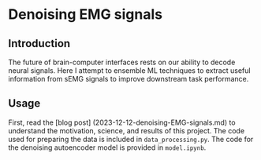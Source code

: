 # Denoising EMG signals

## Introduction
The future of brain-computer interfaces rests on our ability to decode neural signals. Here I attempt to ensemble ML techniques to extract useful information from sEMG signals to improve downstream task performance.

## Usage
First, read the [blog post] (2023-12-12-denoising-EMG-signals.md) to understand the motivation, science, and results of this project. The code used for preparing the data is included in ```data_processing.py```. The code for the denoising autoencoder model is provided in ```model.ipynb```.
